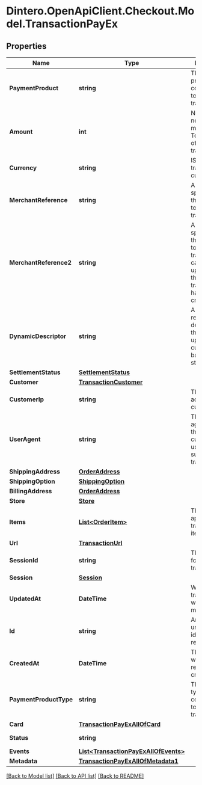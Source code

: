 # Dintero.OpenApiClient.Checkout.Model.TransactionPayEx

## Properties

Name | Type | Description | Notes
------------ | ------------- | ------------- | -------------
**PaymentProduct** | **string** | The payment product corresponding to this transaction  | 
**Amount** | **int** | Non-negative, minor units. Total amount of the transaction  | 
**Currency** | **string** | ISO 4217 transaction currency | 
**MerchantReference** | **string** | A reference specified by the merchant to identify the transaction  | [optional] 
**MerchantReference2** | **string** | A reference specified by the merchant to identify the transaction, can be updated after the transaction has been created  | [optional] 
**DynamicDescriptor** | **string** | A short reference / descriptor that will show up on the customers bank statement  | [optional] 
**SettlementStatus** | [**SettlementStatus**](SettlementStatus.md) |  | [optional] 
**Customer** | [**TransactionCustomer**](TransactionCustomer.md) |  | [optional] 
**CustomerIp** | **string** | The IP address of the customer | [optional] 
**UserAgent** | **string** | The full user agent string of the device the customer used to submit the transaction  | [optional] 
**ShippingAddress** | [**OrderAddress**](OrderAddress.md) |  | [optional] 
**ShippingOption** | [**ShippingOption**](ShippingOption.md) |  | [optional] 
**BillingAddress** | [**OrderAddress**](OrderAddress.md) |  | [optional] 
**Store** | [**Store**](Store.md) |  | [optional] 
**Items** | [**List&lt;OrderItem&gt;**](OrderItem.md) | The applicable transaction items  | [optional] 
**Url** | [**TransactionUrl**](TransactionUrl.md) |  | [optional] 
**SessionId** | **string** | The session id for the transaction | [optional] 
**Session** | [**Session**](Session.md) |  | [optional] 
**UpdatedAt** | **DateTime** | When the transaction was last modified. | [optional] 
**Id** | **string** | An ID that uniquely identifies the resource  | [optional] 
**CreatedAt** | **DateTime** | The date-time when the resource was created  | [optional] 
**PaymentProductType** | **string** | The payment type corresponding to this transaction  | 
**Card** | [**TransactionPayExAllOfCard**](TransactionPayExAllOfCard.md) |  | [optional] 
**Status** | **string** |  | [optional] [readonly] 
**Events** | [**List&lt;TransactionPayExAllOfEvents&gt;**](TransactionPayExAllOfEvents.md) |  | [optional] 
**Metadata** | [**TransactionPayExAllOfMetadata1**](TransactionPayExAllOfMetadata1.md) |  | [optional] 

[[Back to Model list]](../README.md#documentation-for-models) [[Back to API list]](../README.md#documentation-for-api-endpoints) [[Back to README]](../README.md)


